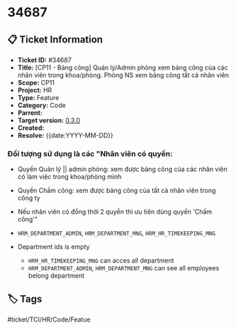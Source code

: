 # 34687

## 📋 Ticket Information

- **Ticket ID:** #34687
- **Title:** [CP11 - Bảng công] Quản lý/Admin phòng xem bảng công của các nhân viên trong khoa/phòng. Phòng NS xem bảng công tất cả nhân viên
- **Scope:** CP11
- **Project:** HR
- **Type:** Feature
- **Category:** Code
- **Parrent:**
- **Target version:** [0.3.0](../../release-note/0.3.0.md)
- **Created:**
- **Resolve:** {{date:YYYY-MM-DD}}

### Đối tượng sử dụng là các "Nhân viên có quyền:

- Quyền Quản lý || admin phòng: xem được bảng công của các nhân viên có làm việc trong khoa/phòng mình
- Quyền Chấm công: xem được bảng công của tất cả nhân viên trong công ty
- Nếu nhân viên có đồng thời 2 quyền thì ưu tiên dùng quyền 'Chấm công'"

- `HRM_DEPARTMENT_ADMIN`, `HRM_DEPARTMENT_MNG`, `HRM_HR_TIMEKEEPING_MNG`

- Department ids is empty
  - `HRM_HR_TIMEKEEPING_MNG` can acces all department
  - `HRM_DEPARTMENT_ADMIN`, `HRM_DEPARTMENT_MNG` can see all employees belong department

  

## 🏷️ Tags

#ticket/TCI/HR/Code/Featue
